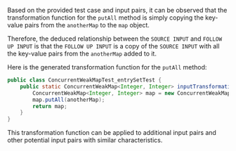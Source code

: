Based on the provided test case and input pairs, it can be observed that the transformation function for the `putAll` method is simply copying the key-value pairs from the `anotherMap` to the `map` object.

Therefore, the deduced relationship between the `SOURCE INPUT` and `FOLLOW UP INPUT` is that the `FOLLOW UP INPUT` is a copy of the `SOURCE INPUT` with all the key-value pairs from the `anotherMap` added to it.

Here is the generated transformation function for the `putAll` method:

```java
public class ConcurrentWeakMapTest_entrySetTest {
    public static ConcurrentWeakMap<Integer, Integer> inputTransformation_entrySetTest(Map<Integer, Integer> anotherMap)  {
        ConcurrentWeakMap<Integer, Integer> map = new ConcurrentWeakMap<>();
        map.putAll(anotherMap);
        return map;
    }
}
```

This transformation function can be applied to additional input pairs and other potential input pairs with similar characteristics.